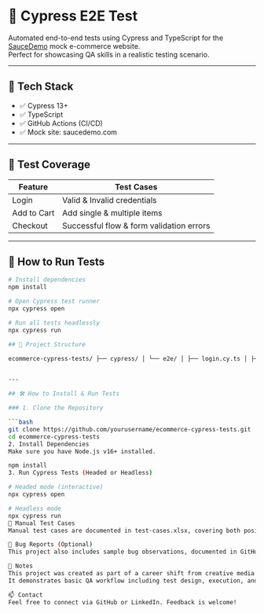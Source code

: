 # 🧪 Cypress E2E Test 

Automated end-to-end tests using Cypress and TypeScript for the [SauceDemo](https://www.saucedemo.com) mock e-commerce website.  
Perfect for showcasing QA skills in a realistic testing scenario.

---

## 🔧 Tech Stack

- ✅ Cypress 13+
- ✅ TypeScript
- ✅ GitHub Actions (CI/CD)
- ✅ Mock site: saucedemo.com

---

## 📂 Test Coverage

| Feature         | Test Cases                                      |
|----------------|--------------------------------------------------|
| Login           | Valid & Invalid credentials                     |
| Add to Cart     | Add single & multiple items                     |
| Checkout        | Successful flow & form validation errors        |

---

## 🚀 How to Run Tests

```bash
# Install dependencies
npm install

# Open Cypress test runner
npx cypress open

# Run all tests headlessly
npx cypress run

## 📂 Project Structure

ecommerce-cypress-tests/ ├── cypress/ │ └── e2e/ │ ├── login.cy.ts │ ├── search.cy.ts │ └── checkout.cy.ts ├── test-cases.xlsx # Manual test cases ├── cypress.config.ts ├── package.json └── README.md


---

## 🛠️ How to Install & Run Tests

### 1. Clone the Repository

```bash
git clone https://github.com/yourusername/ecommerce-cypress-tests.git
cd ecommerce-cypress-tests
2. Install Dependencies
Make sure you have Node.js v16+ installed.

npm install
3. Run Cypress Tests (Headed or Headless)

# Headed mode (interactive)
npx cypress open

# Headless mode
npx cypress run
📄 Manual Test Cases
Manual test cases are documented in test-cases.xlsx, covering both positive and negative scenarios.

🐞 Bug Reports (Optional)
This project also includes sample bug observations, documented in GitHub Issues (if available).

📌 Notes
This project was created as part of a career shift from creative media (video editing) to software testing.
It demonstrates basic QA workflow including test design, execution, and reporting using modern tools.

📫 Contact
Feel free to connect via GitHub or LinkedIn. Feedback is welcome!